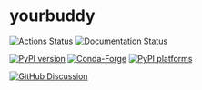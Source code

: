 # yourbuddy

[![Actions Status][actions-badge]][actions-link]
[![Documentation Status][rtd-badge]][rtd-link]

[![PyPI version][pypi-version]][pypi-link]
[![Conda-Forge][conda-badge]][conda-link]
[![PyPI platforms][pypi-platforms]][pypi-link]

[![GitHub Discussion][github-discussions-badge]][github-discussions-link]

<!-- SPHINX-START -->

<!-- prettier-ignore-start -->
[actions-badge]:            https://github.com/Akhil-Sharma30/yourbuddy/workflows/CI/badge.svg
[actions-link]:             https://github.com/Akhil-Sharma30/yourbuddy/actions
[conda-badge]:              https://img.shields.io/conda/vn/conda-forge/yourbuddy
[conda-link]:               https://github.com/conda-forge/yourbuddy-feedstock
[github-discussions-badge]: https://img.shields.io/static/v1?label=Discussions&message=Ask&color=blue&logo=github
[github-discussions-link]:  https://github.com/Akhil-Sharma30/yourbuddy/discussions
[pypi-link]:                https://pypi.org/project/yourbuddy/
[pypi-platforms]:           https://img.shields.io/pypi/pyversions/yourbuddy
[pypi-version]:             https://img.shields.io/pypi/v/yourbuddy
[rtd-badge]:                https://readthedocs.org/projects/yourbuddy/badge/?version=latest
[rtd-link]:                 https://yourbuddy.readthedocs.io/en/latest/?badge=latest

<!-- prettier-ignore-end -->
